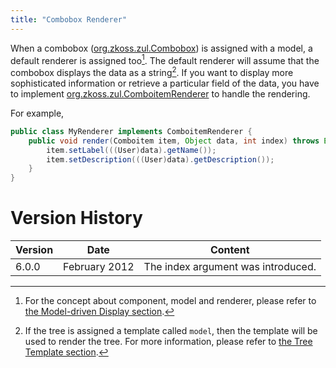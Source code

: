 ```yaml
---
title: "Combobox Renderer"
---
```


When a combobox ([org.zkoss.zul.Combobox](https://www.zkoss.org/javadoc/latest/zk/org/zkoss/zul/Combobox.html)) is assigned
with a model, a default renderer is assigned too[^1]. The default
renderer will assume that the combobox displays the data as a
string[^2]. If you want to display more sophisticated information or
retrieve a particular field of the data, you have to implement
[org.zkoss.zul.ComboitemRenderer](https://www.zkoss.org/javadoc/latest/zk/org/zkoss/zul/ComboitemRenderer.html) to
handle the rendering.

For example,

```java
public class MyRenderer implements ComboitemRenderer {
    public void render(Comboitem item, Object data, int index) throws Exception {
        item.setLabel(((User)data).getName());
        item.setDescription(((User)data).getDescription());
    }
}
```


# Version History

| Version | Date          | Content                            |
|---------|---------------|------------------------------------|
| 6.0.0   | February 2012 | The index argument was introduced. |

[^1]: For the concept about component, model and renderer, please refer
    to [the Model-driven Display section]({{site.baseurl}}/zk_dev_ref/mvc/list_model#Model-driven_Display).

[^2]: If the tree is assigned a template called `model`, then the
    template will be used to render the tree. For more information,
    please refer to [the Tree Template section]({{site.baseurl}}/zk_dev_ref/mvc/tree_template).
